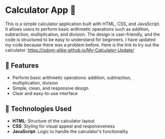 # Calculator App 🧮  

This is a simple calculator application built with HTML, CSS, and JavaScript. It allows users to perform basic arithmetic operations such as addition, subtraction, multiplication, and division. The design is user-friendly, and the code is structured to be easy to understand for beginners.
I have updated my code because there was a problem before. Here is the link to try out the calculator: https://isdom-alibe.github.io/My-Calculator-Update/
## 🌟 Features  
- Perform basic arithmetic operations: addition, subtraction, multiplication, division  
- Simple, clean, and responsive design  
- Clear and easy-to-use interface  

## 🚀 Technologies Used  
- **HTML**: Structure of the calculator layout  
- **CSS**: Styling for visual appeal and responsiveness  
- **JavaScript**: Logic to handle the calculator's functionality 
